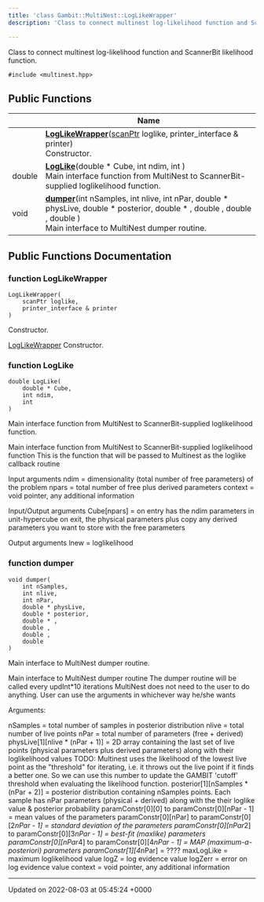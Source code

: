 ```yaml
---
title: 'class Gambit::MultiNest::LogLikeWrapper'
description: 'Class to connect multinest log-likelihood function and ScannerBit likelihood function. '

---
```









Class to connect multinest log-likelihood function and ScannerBit likelihood function. 


`#include <multinest.hpp>`

## Public Functions

|                | Name           |
| -------------- | -------------- |
| | **[LogLikeWrapper](/documentation/code/main/classes/classgambit_1_1multinest_1_1loglikewrapper/#function-loglikewrapper)**([scanPtr](/documentation/code/main/namespaces/namespacegambit_1_1multinest/#typedef-scanptr) loglike, printer_interface & printer)<br>Constructor.  |
| double | **[LogLike](/documentation/code/main/classes/classgambit_1_1multinest_1_1loglikewrapper/#function-loglike)**(double * Cube, int ndim, int )<br>Main interface function from MultiNest to ScannerBit-supplied loglikelihood function.  |
| void | **[dumper](/documentation/code/main/classes/classgambit_1_1multinest_1_1loglikewrapper/#function-dumper)**(int nSamples, int nlive, int nPar, double * physLive, double * posterior, double * , double , double , double )<br>Main interface to MultiNest dumper routine.  |

## Public Functions Documentation

### function LogLikeWrapper

```
LogLikeWrapper(
    scanPtr loglike,
    printer_interface & printer
)
```

Constructor. 

[LogLikeWrapper](/documentation/code/main/classes/classgambit_1_1multinest_1_1loglikewrapper/) Constructor. 


### function LogLike

```
double LogLike(
    double * Cube,
    int ndim,
    int 
)
```

Main interface function from MultiNest to ScannerBit-supplied loglikelihood function. 

Main interface function from MultiNest to ScannerBit-supplied loglikelihood function This is the function that will be passed to Multinest as the loglike callback routine

Input arguments ndim = dimensionality (total number of free parameters) of the problem npars = total number of free plus derived parameters context = void pointer, any additional information

Input/Output arguments Cube[npars] = on entry has the ndim parameters in unit-hypercube on exit, the physical parameters plus copy any derived parameters you want to store with the free parameters

Output arguments lnew = loglikelihood 


### function dumper

```
void dumper(
    int nSamples,
    int nlive,
    int nPar,
    double * physLive,
    double * posterior,
    double * ,
    double ,
    double ,
    double 
)
```

Main interface to MultiNest dumper routine. 

Main interface to MultiNest dumper routine The dumper routine will be called every updInt*10 iterations MultiNest does not need to the user to do anything. User can use the arguments in whichever way he/she wants

Arguments:

nSamples = total number of samples in posterior distribution nlive = total number of live points nPar = total number of parameters (free + derived) physLive[1][nlive * (nPar + 1)] = 2D array containing the last set of live points (physical parameters plus derived parameters) along with their loglikelihood values TODO: Multinest uses the likelihood of the lowest live point as the "threshold" for iterating, i.e. it throws out the live point if it finds a better one. So we can use this number to update the GAMBIT 'cutoff' threshold when evaluating the likelihood function. posterior[1][nSamples * (nPar + 2)] = posterior distribution containing nSamples points. Each sample has nPar parameters (physical + derived) along with the their loglike value & posterior probability paramConstr[0][0] to paramConstr[0][nPar - 1] = mean values of the parameters paramConstr[0][nPar] to paramConstr[0][2*nPar - 1] = standard deviation of the parameters paramConstr[0][nPar*2] to paramConstr[0][3*nPar - 1] = best-fit (maxlike) parameters paramConstr[0][nPar*4] to paramConstr[0][4*nPar - 1] = MAP (maximum-a-posteriori) parameters paramConstr[1][4*nPar] = ???? maxLogLike = maximum loglikelihood value logZ = log evidence value logZerr = error on log evidence value context = void pointer, any additional information 


-------------------------------

Updated on 2022-08-03 at 05:45:24 +0000
